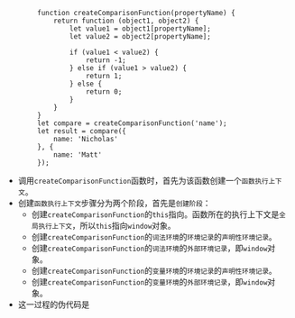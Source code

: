 ```
        function createComparisonFunction(propertyName) {
            return function (object1, object2) {
                let value1 = object1[propertyName];
                let value2 = object2[propertyName];

                if (value1 < value2) {
                    return -1;
                } else if (value1 > value2) {
                    return 1;
                } else {
                    return 0;
                }
            }
        }
        let compare = createComparisonFunction('name');
        let result = compare({
            name: 'Nicholas'
        }, {
            name: 'Matt'
        });
```
- 调用`createComparisonFunction`函数时，首先为该函数创建一个`函数执行上下文`。
- 创建`函数执行上下文`步骤分为两个阶段，首先是`创建阶段`：
  - 创建`createComparisonFunction`的`this`指向。函数所在的执行上下文是`全局执行上下文`，所以`this`指向`window`对象。
  - 创建`createComparisonFunction`的`词法环境`的`环境记录`的`声明性环境记录`。
  - 创建`createComparisonFunction`的`词法环境`的`外部环境记录`，即`window`对象。
  - 创建`createComparisonFunction`的`变量环境`的`环境记录`的`声明性环境记录`。
  - 创建`createComparisonFunction`的`变量环境`的`外部环境记录`，即`window`对象。
- 这一过程的伪代码是
```

```


